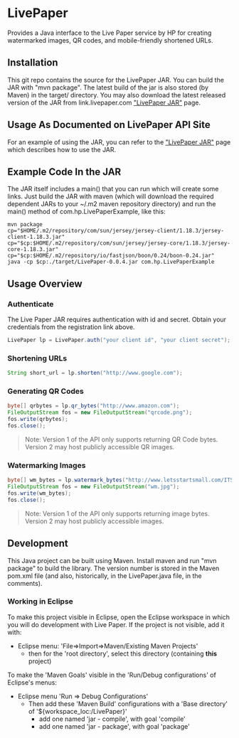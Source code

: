 # LivePaper

Provides a Java interface to the Live Paper service by HP for creating watermarked images, QR codes, and mobile-friendly shortened URLs.

## Installation

This git repo contains the source for the LivePaper JAR.  You can
build the JAR with "mvn package".  The latest build of the jar is also
stored (by Maven) in the target/ directory.  You may also download the
latest released version of the JAR from link.livepaper.com ["LivePaper
JAR"](https://www.linkcreationstudio.com/api/libraries/java/) page.

## Usage As Documented on LivePaper API Site

For an example of using the JAR, you can refer to the ["LivePaper
JAR"](https://www.linkcreationstudio.com/api/libraries/java/) page
which describes how to use the JAR.

## Example Code In the JAR

The JAR itself includes a main() that you can run which will
create some links.  Just build the JAR with maven (which will
download the required dependent JARs to your ~/.m2 maven repository
directory) and run the main() method of com.hp.LivePaperExample, like
this:

```shell
mvn package
cp="$HOME/.m2/repository/com/sun/jersey/jersey-client/1.18.3/jersey-client-1.18.3.jar"
cp="$cp:$HOME/.m2/repository/com/sun/jersey/jersey-core/1.18.3/jersey-core-1.18.3.jar"
cp="$cp:$HOME/.m2/repository/io/fastjson/boon/0.24/boon-0.24.jar"
java -cp $cp:./target/LivePaper-0.0.4.jar com.hp.LivePaperExample
```

## Usage Overview

### Authenticate

The Live Paper JAR requires authentication with id and secret. Obtain your credentials from the registration link above.

```java
LivePaper lp = LivePaper.auth("your client id", "your client secret");
```


### Shortening URLs

```java
String short_url = lp.shorten("http://www.google.com");
```


### Generating QR Codes

```java
byte[] qrbytes = lp.qr_bytes("http://www.amazon.com");
FileOutputStream fos = new FileOutputStream("qrcode.png");
fos.write(qrbytes);
fos.close();
```

> Note: Version 1 of the API only supports returning QR Code bytes. Version 2 may host publicly accessible QR images.

### Watermarking Images

```java
byte[] wm_bytes = lp.watermark_bytes("http://www.letsstartsmall.com/ITSE2313_WebAuthoring/images/unit3/jpg_example1.jpg","http://www.hp.com");
FileOutputStream fos = new FileOutputStream("wm.jpg");
fos.write(wm_bytes);
fos.close();
```

> Note: Version 1 of the API only supports returning image bytes. Version 2 may host publicly accessible images.

## Development

This Java project can be built using Maven.  Install maven and run "mvn
package" to build the library.   The version number is stored in the Maven
pom.xml file (and also, historically, in the LivePaper.java file, in the
comments).

### Working in Eclipse

To make this project visible in Eclipse, open the Eclipse workspace in which
you will do development with Live Paper.  If the project is not visible, add
it with:

* Eclipse menu: 'File=>Import=>Maven/Existing Maven Projects'
  * then for the 'root directory', select this directory (containing __this__ project)

To make the 'Maven Goals' visible in the 'Run/Debug configurations' of Eclipse's menus:

* Eclipse menu 'Run => Debug Configurations'
  * Then add these 'Maven Build' configurations with a
    'Base directory' of '${workspace_loc:/LivePaper}'
    * add one named 'jar - compile', with goal 'compile'
    * add one named 'jar - package', with goal 'package'
